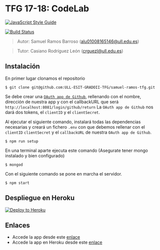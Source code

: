 # TFG 17-18: CodeLab

[![JavaScript Style Guide](https://cdn.rawgit.com/standard/standard/master/badge.svg)](https://github.com/standard/standard)

[![Build Status](https://travis-ci.org/ULL-ESIT-GRADOII-TFG/samuel-ramos-tfg.svg?branch=master)](https://travis-ci.org/ULL-ESIT-GRADOII-TFG/samuel-ramos-tfg)

> Autor: Samuel Ramos Barroso (alu01008165146@ull.edu.es)

> Tutor: Casiano Rodríguez León (crguezl@ull.edu.es)

## Instalación

En primer lugar clonamos el repositorio

```shell
$ git clone git@github.com:ULL-ESIT-GRADOII-TFG/samuel-ramos-tfg.git
```

Se debe crear una [`OAuth app de Github`](https://github.com/settings/applications/new), rellenando con el nombre, dirección de nuestra app y con el callbackURL que será `http://localhost:8081/login/github/return` La `OAuth app de Github` nos dará dos tokens, el `clientID` y el `clientSecret`.

Al ejecutar el siguiente comando, instalará todas las dependencias necesarias y creará un fichero `.env` con que debemos rellenar con el `clientID` `clientSecret` y el `callbackURL` de nuestra  `OAuth app de Github`.

```shell
$ npm run setup
```

En una terminal aparte ejecuta este comando (Asegurate tener mongo instalado y bien configurado)

```shell
$ mongod
```

Con el siguiente comando se pone en marcha el servidor.

```shell
$ npm start
```

## Despliegue en Heroku

[![Deploy to Heroku](https://www.herokucdn.com/deploy/button.png)](https://heroku.com/deploy)

## Enlaces

* Accede la app desde este [enlace](http://localhost:8081/)
* Accede la app en Heroku desde este [enlace](https://codelab-tfg1718.herokuapp.com/)
